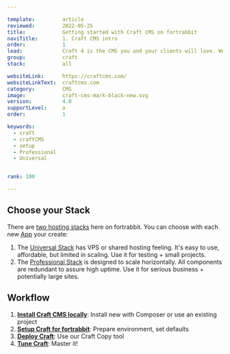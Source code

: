 ```yaml
---

template:         article
reviewed:         2022-05-25
title:            Getting started with Craft CMS on fortrabbit
naviTitle:        1. Craft CMS intro
order:            1
lead:             Craft 4 is the CMS you and your clients will love. We love it too. Our aim is to help you — the developer — to successfully develop and deploy Craft here. This is your entry point. 
group:            craft
stack:            all

websiteLink:      https://craftcms.com/
websiteLinkText:  craftcms.com
category:         CMS
image:            craft-cms-mark-black-new.svg
version:          4.0
supportLevel:     a
order:            1

keywords:
  - craft
  - craftCMS
  - setup
  - Professional
  - Universal


rank: 100

---
```


## Choose your Stack

There are [two hosting stacks](/stacks) here on fortrabbit. You can choose with each new [App](/app) your create:

1. The [Universal Stack](/app-uni) has VPS or shared hosting feeling. It's easy to use, affordable, but limited in scaling. Use it for testing + small projects.
2. The [Professional Stack](/app-pro) is designed to scale horizontally. All components are redundant to assure high uptime. Use it for serious business + potentially large sites. 


## Workflow

1. **[Install Craft CMS locally](craft-install-local)**: Install new with Composer or use an existing project
2. **[Setup Craft for fortrabbit](/craft-setup)**: Prepare environment, set defaults
3. **[Deploy Craft](/craft-deploy-craft-copy)**: Use our Craft Copy tool
5. **[Tune Craft](/craft-tune)**: Master it!
